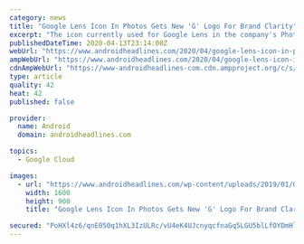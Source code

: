 ```yaml
---
category: news
title: "Google Lens Icon In Photos Gets New 'G' Logo For Brand Clarity"
excerpt: "The icon currently used for Google Lens in the company's Photos app could soon be redesigned to feature ... The change applies specifically to the Lens icon found when users click on one of their photos stored in the cloud or via the app. More directly, that's the dashed square with a dot at the center and another dot in the bottom-right ..."
publishedDateTime: 2020-04-13T23:14:00Z
webUrl: "https://www.androidheadlines.com/2020/04/google-lens-icon-in-photos-gets-new-g-logo-for-brand-clarity.html"
ampWebUrl: "https://www.androidheadlines.com/2020/04/google-lens-icon-in-photos-gets-new-g-logo-for-brand-clarity.html/amp"
cdnAmpWebUrl: "https://www-androidheadlines-com.cdn.ampproject.org/c/s/www.androidheadlines.com/2020/04/google-lens-icon-in-photos-gets-new-g-logo-for-brand-clarity.html/amp"
type: article
quality: 42
heat: 42
published: false

provider:
  name: Android
  domain: androidheadlines.com

topics:
  - Google Cloud

images:
  - url: "https://www.androidheadlines.com/wp-content/uploads/2019/01/Google-Lens-AH-NS-01.jpg"
    width: 1600
    height: 900
    title: "Google Lens Icon In Photos Gets New 'G' Logo For Brand Clarity"

secured: "PoHXl4z6/qnE050q1hXL3IzULRc/vU4eK4UJcnyqcfnaGq5LGU5blLfOYDmHl5MMSv+kO6ixL2HDQu3QVp6SoelkyD2x0K0h7B7FtXfGHQGtnf/qI9Jdt1xZHI900KWikj3HhyuaSRpY8PYyCY9PgTghLstt9/yfnibNSUSPLkLBx8weqeradW44ULAPQxaI2dWmIobYBLSsw4sOrj4apgntQPDQD6ytNuHDjZy1bM/ITu4jUqMc8BUdKoUZKXc06/MwCSrMr4BSd/kxwvMBt118Cjh378oBPqgI2zFmpiKpVM8bT1U/z3F7C5jtl2s/Jose+LgsRa1UE1BSp0AtEWl8HfjE5HZ1QkyvAhH1TYs9hqSCyAq5z1Lo5VbFgdk08z8E8UV6ex+J/K9VGULNcWkjaxn7ewhldwad5ut9PXAToymxRcmMFSVE4pHZm42AutbeXVCXtzWTcr3lRE/9K0ehd+Lr1vHcOHTlh2z7JvA=;jvadpCVFfTrPG2HLrxHmpQ=="
---
```


